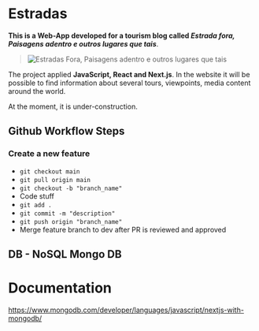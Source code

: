 # Estradas

**This is a Web-App developed for a tourism blog called _Estrada fora, Paisagens adentro e outros lugares que tais_**.

> ![Estradas Fora, Paisagens adentro e outros lugares que tais](https://estradas-website.s3.amazonaws.com/Estradas/roads-logo.png)

The project applied **JavaScript, React and Next.js**.
In the website it will be possible to find information about several tours, viewpoints, media content around the world.

At the moment, it is under-construction.

## Github Workflow Steps

### Create a new feature

- `git checkout main`
- `git pull origin main`
- `git checkout -b "branch_name"`
- Code stuff
- `git add .`
- `git commit -m "description"`
- `git push origin "branch_name"`
- Merge feature branch to dev after PR is reviewed and approved

## DB - NoSQL Mongo DB

# Documentation

https://www.mongodb.com/developer/languages/javascript/nextjs-with-mongodb/
